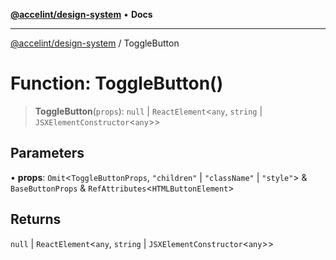 [**@accelint/design-system**](../README.md) • **Docs**

***

[@accelint/design-system](../README.md) / ToggleButton

# Function: ToggleButton()

> **ToggleButton**(`props`): `null` \| `ReactElement`\<`any`, `string` \| `JSXElementConstructor`\<`any`\>\>

## Parameters

• **props**: `Omit`\<`ToggleButtonProps`, `"children"` \| `"className"` \| `"style"`\> & `BaseButtonProps` & `RefAttributes`\<`HTMLButtonElement`\>

## Returns

`null` \| `ReactElement`\<`any`, `string` \| `JSXElementConstructor`\<`any`\>\>
